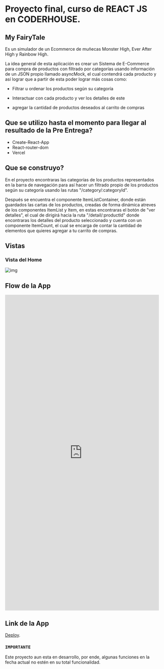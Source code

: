 # Proyecto final, curso de REACT JS en CODERHOUSE.

## My FairyTale

Es un simulador de un Ecommerce de muñecas Monster High, Ever After High y Rainbow High.

La idea general de esta aplicación es crear un Sistema de E-Commerce para compra de productos con filtrado por categorías usando información de un JSON propio llamado asyncMock, el cual contendrá cada producto y así lograr que a partir de esta poder lograr más cosas como: 

- Filtrar u ordenar los productos según su categoría  

- Interactuar con cada producto y ver los detalles de este 

- agregar la cantidad de productos deseados al carrito de compras 


## Que se utilizo hasta el momento para llegar al resultado de la Pre Entrega?

- Create-React-App
- React-router-dom
- Vercel 

## Que se construyo?

En el proyecto encontraras las categorías de los productos representados en la barra de navegación para así hacer un filtrado propio de los productos según su categoría usando las rutas "/category/:categoryId". 

Después se encuentra el componente ItemListContainer, donde están guardados las cartas de los productos, creadas de forma dinámica atreves de los componentes ItemList y Item, en estas encontraras el botón de "ver detalles", el cual de dirigirá hacia la ruta "/detail/:productId" donde encontraras los detalles del producto seleccionado y cuenta con un componente ItemCount, el cual se encarga de contar la cantidad de elementos que quieres agregar a tu carrito de compras. 

## Vistas

### Vista del Home

![img](https://i.imgur.com/toGMwO9.png)

## Flow de la App 

<iframe class="imgur-embed" width="100%" height="1036" frameborder="0" src="https://i.imgur.com/TQQmcte.gifv#embed"></iframe>

## Link de la App

[Deploy](https://tiendaweb-lauraolayaisaza.vercel.app).

### `IMPORTANTE`

Este proyecto aun esta en desarrollo, por ende, algunas funciones en la fecha actual no estén en su total funcionalidad. 
